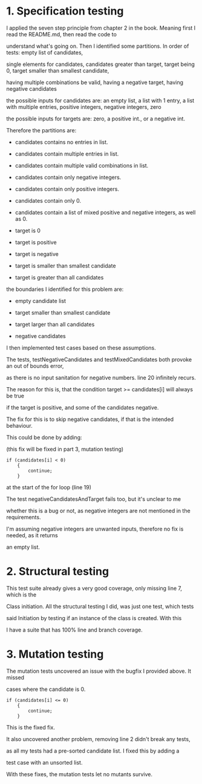 # 1. Specification testing

I applied the seven step principle from chapter 2 in the book. Meaning first I read the README.md, then read the code to

understand what's going on. Then I identified some partitions. In order of tests: empty list of candidates, 

single elements for candidates, candidates greater than target, target being 0, target smaller than smallest candidate, 

having multiple combinations be valid, having a negative target, having negative candidates

the possible inputs for candidates are: an empty list, a list with 1 entry, a list with multiple entries, positive integers, negative integers, zero

the possible inputs for targets are: zero, a positive int., or a negative int. 

Therefore the partitions are:

- candidates contains no entries in list.

- candidates contain multiple entries in list.

- candidates contain multiple valid combinations in list.

- candidates contain only negative integers.

- candidates contain only positive integers.

- candidates contain only 0.

- candidates contain a list of mixed positive and negative integers, as well as 0.

- target is 0

- target is positive

- target is negative

- target is smaller than smallest candidate

- target is greater than all candidates

the boundaries I identified for this problem are:

- empty candidate list

- target smaller than smallest candidate

- target larger than all candidates

- negative candidates

I then implemented test cases based on these assumptions.

The tests, testNegativeCandidates and testMixedCandidates both provoke an out of bounds error, 

as there is no input sanitation for negative numbers. line 20 infinitely recurs. 

The reason for this is, that the condition target >= candidates[i] will always be true

if the target is positive, and some of the candidates negative.

The fix for this is to skip negative candidates, if that is the intended behaviour.

This could be done by adding:

(this fix will be fixed in part 3, mutation testing)
```
if (candidates[i] < 0)
    {
        continue;
    }
```

at the start of the for loop (line 19)


The test negativeCandidatesAndTarget fails too, but it's unclear to me 

whether this is a bug or not, as negative integers are not mentioned in the requirements.

I'm assuming negative integers are unwanted inputs, therefore no fix is needed, as it returns

an empty list.

# 2. Structural testing

This test suite already gives a very good coverage, only missing line 7, which is the 

Class initiation. All the structural testing I did, was just one test, which tests

said Initiation by testing if an instance of the class is created. With this

I have a suite that has 100% line and branch coverage.

# 3. Mutation testing

The mutation tests uncovered an issue with the bugfix I provided above. It missed

cases where the candidate is 0.

```
if (candidates[i] <= 0)
    {
        continue;
    }
```

This is the fixed fix.

It also uncovered another problem, removing line 2 didn't break any tests, 

as all my tests had a pre-sorted candidate list. I fixed this by adding a 

test case with an unsorted list.

With these fixes, the mutation tests let no mutants survive.








